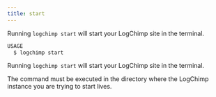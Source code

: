 ```yaml
---
title: start
---
```


Running `logchimp start` will start your LogChimp site in the terminal.

```bash
USAGE
  $ logchimp start
```

Running `logchimp start` will start your LogChimp site in the terminal.

The command must be executed in the directory where the LogChimp instance you are trying to start lives.

